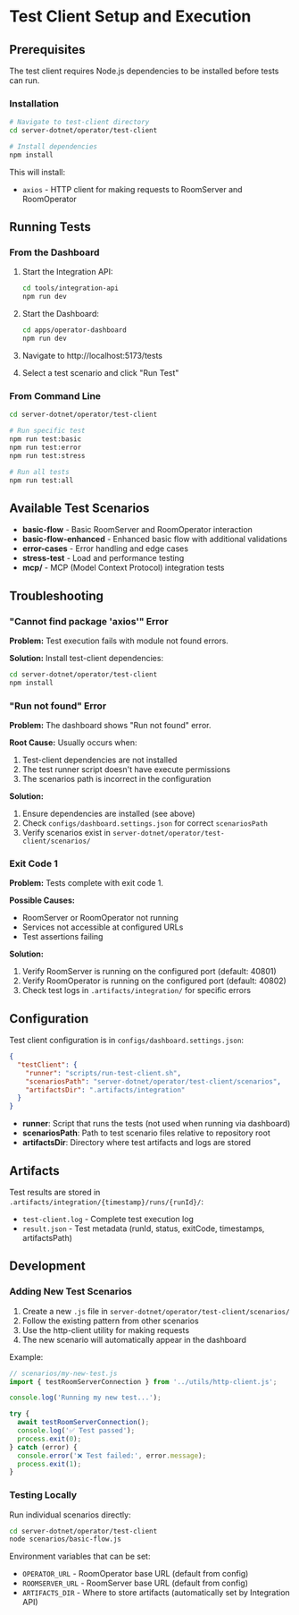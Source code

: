 # Test Client Setup and Execution

## Prerequisites

The test client requires Node.js dependencies to be installed before tests can run.

### Installation

```bash
# Navigate to test-client directory
cd server-dotnet/operator/test-client

# Install dependencies
npm install
```

This will install:
- `axios` - HTTP client for making requests to RoomServer and RoomOperator

## Running Tests

### From the Dashboard

1. Start the Integration API:
   ```bash
   cd tools/integration-api
   npm run dev
   ```

2. Start the Dashboard:
   ```bash
   cd apps/operator-dashboard
   npm run dev
   ```

3. Navigate to http://localhost:5173/tests

4. Select a test scenario and click "Run Test"

### From Command Line

```bash
cd server-dotnet/operator/test-client

# Run specific test
npm run test:basic
npm run test:error
npm run test:stress

# Run all tests
npm run test:all
```

## Available Test Scenarios

- **basic-flow** - Basic RoomServer and RoomOperator interaction
- **basic-flow-enhanced** - Enhanced basic flow with additional validations
- **error-cases** - Error handling and edge cases
- **stress-test** - Load and performance testing
- **mcp/** - MCP (Model Context Protocol) integration tests

## Troubleshooting

### "Cannot find package 'axios'" Error

**Problem:** Test execution fails with module not found errors.

**Solution:** Install test-client dependencies:
```bash
cd server-dotnet/operator/test-client
npm install
```

### "Run not found" Error

**Problem:** The dashboard shows "Run not found" error.

**Root Cause:** Usually occurs when:
1. Test-client dependencies are not installed
2. The test runner script doesn't have execute permissions
3. The scenarios path is incorrect in the configuration

**Solution:**
1. Ensure dependencies are installed (see above)
2. Check `configs/dashboard.settings.json` for correct `scenariosPath`
3. Verify scenarios exist in `server-dotnet/operator/test-client/scenarios/`

### Exit Code 1

**Problem:** Tests complete with exit code 1.

**Possible Causes:**
- RoomServer or RoomOperator not running
- Services not accessible at configured URLs
- Test assertions failing

**Solution:**
1. Verify RoomServer is running on the configured port (default: 40801)
2. Verify RoomOperator is running on the configured port (default: 40802)
3. Check test logs in `.artifacts/integration/` for specific errors

## Configuration

Test client configuration is in `configs/dashboard.settings.json`:

```json
{
  "testClient": {
    "runner": "scripts/run-test-client.sh",
    "scenariosPath": "server-dotnet/operator/test-client/scenarios",
    "artifactsDir": ".artifacts/integration"
  }
}
```

- **runner**: Script that runs the tests (not used when running via dashboard)
- **scenariosPath**: Path to test scenario files relative to repository root
- **artifactsDir**: Directory where test artifacts and logs are stored

## Artifacts

Test results are stored in `.artifacts/integration/{timestamp}/runs/{runId}/`:

- `test-client.log` - Complete test execution log
- `result.json` - Test metadata (runId, status, exitCode, timestamps, artifactsPath)

## Development

### Adding New Test Scenarios

1. Create a new `.js` file in `server-dotnet/operator/test-client/scenarios/`
2. Follow the existing pattern from other scenarios
3. Use the http-client utility for making requests
4. The new scenario will automatically appear in the dashboard

Example:
```javascript
// scenarios/my-new-test.js
import { testRoomServerConnection } from '../utils/http-client.js';

console.log('Running my new test...');

try {
  await testRoomServerConnection();
  console.log('✅ Test passed');
  process.exit(0);
} catch (error) {
  console.error('❌ Test failed:', error.message);
  process.exit(1);
}
```

### Testing Locally

Run individual scenarios directly:
```bash
cd server-dotnet/operator/test-client
node scenarios/basic-flow.js
```

Environment variables that can be set:
- `OPERATOR_URL` - RoomOperator base URL (default from config)
- `ROOMSERVER_URL` - RoomServer base URL (default from config)
- `ARTIFACTS_DIR` - Where to store artifacts (automatically set by Integration API)

